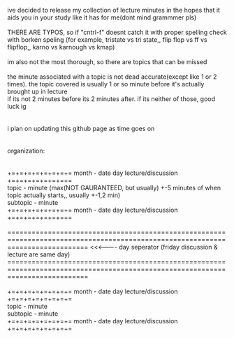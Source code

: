 ive decided to release my collection of lecture minutes in the hopes that it aids you in your study like it has for me(dont mind grammmer pls)<br/>
<br/>
THERE ARE TYPOS, so if "cntrl-f" doesnt catch it with proper spelling check with borken speling (for example, tristate vs tri state,, flip flop vs ff vs flipflop,, karno vs karnough vs kmap)<br/>
<br/>
im also not the most thorough, so there are topics that can be missed<br/>
<br/>
the minute associated with a topic is not dead accurate(except like 1 or 2 times). the topic covered is usually 1 or so minute before it's actually brought up in lecture<br/>
if its not 2 minutes before its 2 minutes after. if its neither of those, good luck ig<br/>
<br/>
<br/>
i plan on updating this github page as time goes on<br/>
<br/>
  <br/>
organization:<br/>
<br/>
<br/>
+=+=+=+=+=+=+=+= month - date day lecture/discussion +=+=+=+=+=+=+=+=<br/>
topic - minute (max(NOT GAURANTEED, but usually) +-5 minutes of when topic actually starts,, usually +-1,2 min)<br/>
  subtopic - minute<br/>
+=+=+=+=+=+=+=+= month - date day lecture/discussion +=+=+=+=+=+=+=+=<br/>
<br/>
================================================================================================================================    <<<---- day seperator (friday discussion & lecture are same day)<br/>
================================================================================================================================<br/>
<br/>
+=+=+=+=+=+=+=+= month - date day lecture/discussion +=+=+=+=+=+=+=+=<br/>
topic - minute <br/>
  subtopic - minute<br/>
+=+=+=+=+=+=+=+= month - date day lecture/discussion +=+=+=+=+=+=+=+=<br/>
